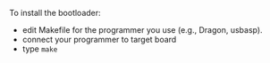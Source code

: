 To install the bootloader:
 - edit Makefile for the programmer you use (e.g., Dragon, usbasp).
 - connect your programmer to target board
 - type ```make```
